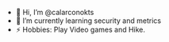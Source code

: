 - 👋 Hi, I’m @calarconokts
- 🌱 I’m currently learning security and metrics
- ⚡ Hobbies: Play Video games and Hike.
<!---
calarconokts/calarconokts is a ✨ special ✨ repository because its `README.md` (this file) appears on your GitHub profile.
You can click the Preview link to take a look at your changes.
--->
